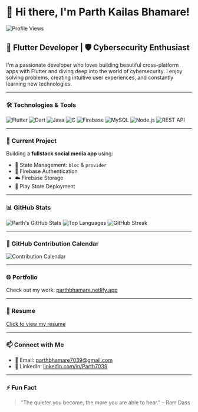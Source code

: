 # 👋 Hi there, I'm Parth Kailas Bhamare!  
![Profile Views](https://komarev.com/ghpvc/?username=parthbhamare&label=Profile%20Views&color=0e75b6&style=flat)

## 🚀 Flutter Developer | 🛡️ Cybersecurity Enthusiast

I'm a passionate developer who loves building beautiful cross-platform apps with Flutter and diving deep into the world of cybersecurity. I enjoy solving problems, creating intuitive user experiences, and constantly learning new technologies.

---

### 🛠️ Technologies & Tools

![Flutter](https://img.shields.io/badge/-Flutter-02569B?style=flat&logo=flutter&logoColor=white)
![Dart](https://img.shields.io/badge/-Dart-0175C2?style=flat&logo=dart&logoColor=white)
![Java](https://img.shields.io/badge/-Java-007396?style=flat&logo=java&logoColor=white)
![C](https://img.shields.io/badge/-C-00599C?style=flat&logo=c&logoColor=white)
![Firebase](https://img.shields.io/badge/-Firebase-FFCA28?style=flat&logo=firebase&logoColor=black)
![MySQL](https://img.shields.io/badge/-MySQL-4479A1?style=flat&logo=mysql&logoColor=white)
![Node.js](https://img.shields.io/badge/-Node.js-339933?style=flat&logo=nodedotjs&logoColor=white)
![REST API](https://img.shields.io/badge/-REST%20API-000000?style=flat&logo=swagger&logoColor=white)

---

### 🔭 Current Project

Building a **fullstack social media app** using:
- 🧠 State Management: `bloc` & `provider`
- 🔐 Firebase Authentication
- ☁️ Firebase Storage
- 📱 Play Store Deployment

---

### 📊 GitHub Stats

![Parth's GitHub Stats](https://github-readme-stats.vercel.app/api?username=Parth7039&show_icons=true&theme=radical&count_private=true)
![Top Languages](https://github-readme-stats.vercel.app/api/top-langs/?username=Parth7039&layout=compact&theme=radical)
![GitHub Streak](https://streak-stats.demolab.com/?user=Parth7039&theme=radical&hide_border=true)

---

### 📆 GitHub Contribution Calendar

![Contribution Calendar](https://github-profile-summary-cards.vercel.app/api/cards/profile-details?username=Parth7039&theme=radical)

---

### 🌐 Portfolio

Check out my work: [parthbhamare.netlify.app](https://parthbhamare.netlify.app)

---

### 📄 Resume

[Click to view my resume](https://drive.google.com/file/d/15L89olngOupbCuMAvVQfMsG9H1znhgjf/view?usp=drivesdk)

---

### 📫 Connect with Me

- 📧 Email: [parthbhamare7039@gmail.com](mailto:parthbhamare7039@gmail.com)  
- 🔗 LinkedIn: [linkedin.com/in/Parth7039](https://www.linkedin.com/in/Parth7039)

---

### ⚡ Fun Fact

> "The quieter you become, the more you are able to hear." – Ram Dass

